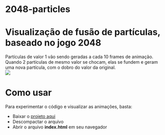 # 2048-particles
# Visualização de fusão de partículas, baseado no jogo 2048
Partículas de valor 1 vão sendo geradas a cada 10 frames de animação.  
Quando 2 partículas de mesmo valor se chocam, elas se fundem e geram uma nova partícula, com o dobro do valor da original.  
<img src="https://user-images.githubusercontent.com/45838334/142508639-7fe782f3-f183-46f2-b7d0-24e6cdda9feb.png" >

# Como usar
Para experimentar o código e visualizar as animações, basta:
- Baixar o <a href='https://github.com/ribe3iro/particles-fusion/archive/refs/heads/main.zip'>projeto aqui</a>
- Descompactar o arquivo
- Abrir o arquivo <b>index.html</b> em seu navegador
